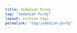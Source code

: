 ```yaml
---
title: Jedediah Purdy
tag: "Jedediah Purdy"
layout: archive-tags
permalink: "tag/jedediah-purdy"
---
```


